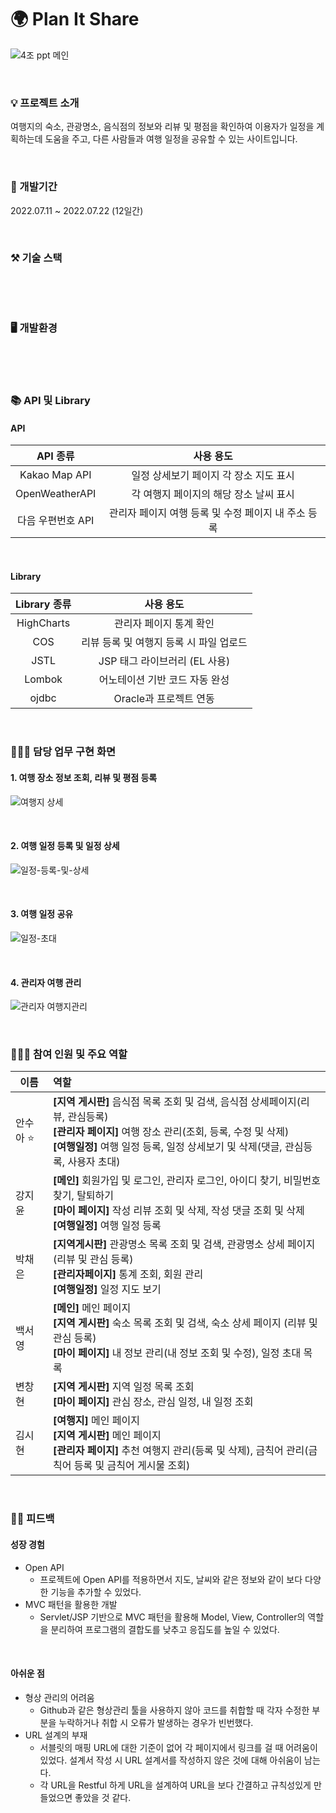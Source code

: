 # 🌍 Plan It Share
![4조 ppt 메인](https://user-images.githubusercontent.com/102462534/180437507-2b57d67d-81fe-45cb-a57a-de5a25c38d27.png)

<br>

### 💡 프로젝트 소개
여행지의 숙소, 관광명소, 음식점의 정보와 리뷰 및 평점을 확인하여 이용자가 일정을 계획하는데 도움을 주고, 다른 사람들과 여행 일정을 공유할 수 있는 사이트입니다.


<br>

### 📅 개발기간
2022.07.11 ~ 2022.07.22 (12일간)

<br>

### ⚒️ 기술 스택
<img alt="" src ="https://img.shields.io/badge/html5-E34F26.svg?&style=for-the-badge&logo=html5&logoColor=white"/> <img alt="" src ="https://img.shields.io/badge/css3-1572B6.svg?&style=for-the-badge&logo=css3&logoColor=white"/> <img alt="" src ="https://img.shields.io/badge/JavaScript-F7DF1E.svg?&style=for-the-badge&logo=JavaScript&logoColor=white"/> <img alt="" src ="https://img.shields.io/badge/java-2F2625.svg?&style=for-the-badge&logo=coffeescript&logoColor=white"/> <img alt="" src ="https://img.shields.io/badge/oracle-F80000.svg?&style=for-the-badge&logo=oracle&logoColor=white"/> <img alt="" src ="https://img.shields.io/badge/Bootstrap-7952B3.svg?&style=for-the-badge&logo=Bootstrap&logoColor=white"/> <img alt="" src ="https://img.shields.io/badge/jquery-0769AD.svg?&style=for-the-badge&logo=jquery&logoColor=white"/>


<br>

### 🖥️ 개발환경
<img alt="" src ="https://img.shields.io/badge/windows-0078D6.svg?&style=for-the-badge&logo=windows&logoColor=white"/> <img alt="" src ="https://img.shields.io/badge/VSCode-007ACC.svg?&style=for-the-badge&logo=Visual Studio Code&logoColor=white"/> <img alt=""  src="https://img.shields.io/badge/Eclipse-2C2255?style=for-the-badge&logo=Eclipse&logoColor=white"/>

<br>

### 📚 API 및 Library
#### API
|API 종류|사용 용도|
|:-:|:-:|
|Kakao Map API|일정 상세보기 페이지 각 장소 지도 표시|
|OpenWeatherAPI|각 여행지 페이지의 해당 장소 날씨 표시|
|다음 우편번호 API|관리자 페이지 여행 등록 및 수정 페이지 내 주소 등록|

<br>

#### Library
|Library 종류|사용 용도|
|:-:|:-:|
|HighCharts|관리자 페이지 통계 확인|
|COS|리뷰 등록 및 여행지 등록 시 파일 업로드|
|JSTL|JSP 태그 라이브러리 (EL 사용)|
|Lombok|어노테이션 기반 코드 자동 완성|
|ojdbc|Oracle과 프로젝트 연동|

<br>

### 🙋🏻‍♀️ 담당 업무 구현 화면
#### 1. 여행 장소 정보 조회, 리뷰 및 평점 등록
![여행지 상세](https://user-images.githubusercontent.com/18108296/180895640-9c492d4c-af60-496a-a968-aad362b35ee3.gif)

<br>

#### 2. 여행 일정 등록 및 일정 상세
![일정-등록-및-상세](https://user-images.githubusercontent.com/18108296/180927442-04a96833-9128-4a19-bb63-9306ddebde55.gif)


<br>

#### 3. 여행 일정 공유
![일정-초대](https://user-images.githubusercontent.com/18108296/180910621-20182b33-5edf-4285-87b6-60e037bc2bf4.gif)

<br>

#### 4. 관리자 여행 관리
![관리자 여행지관리](https://user-images.githubusercontent.com/18108296/180907752-7a967d6f-7705-4212-bff2-e1fa0a13beaf.gif)


<br>

### 👩🏻‍💻 참여 인원 및 주요 역할
|이름|역할|
|-|:-|
|안수아 ⭐|**[지역 게시판]** 음식점 목록 조회 및 검색, 음식점 상세페이지(리뷰, 관심등록) <br> **[관리자 페이지]** 여행 장소 관리(조회, 등록, 수정 및 삭제) <br> **[여행일정]** 여행 일정 등록, 일정 상세보기 및 삭제(댓글, 관심등록, 사용자 초대)|
|강지윤|**[메인]** 회원가입 및 로그인, 관리자 로그인, 아이디 찾기, 비밀번호 찾기, 탈퇴하기 <br> **[마이 페이지]** 작성 리뷰 조회 및 삭제, 작성 댓글 조회 및 삭제 <br> **[여행일정]** 여행 일정 등록|
|박채은|**[지역게시판]** 관광명소 목록 조회 및 검색, 관광명소 상세 페이지(리뷰 및 관심 등록) <br> **[관리자페이지]** 통계 조회, 회원 관리 <br> **[여행일정]** 일정 지도 보기|
|백서영|**[메인]** 메인 페이지 <br> **[지역 게시판]** 숙소 목록 조회 및 검색, 숙소 상세 페이지 (리뷰 및 관심 등록) <br> **[마이 페이지]** 내 정보 관리(내 정보 조회 및 수정), 일정 초대 목록|
|변창현|**[지역 게시판]** 지역 일정 목록 조회 <br> **[마이 페이지]** 관심 장소, 관심 일정, 내 일정 조회|
|김시현|**[여행지]** 메인 페이지 <br> **[지역 게시판]** 메인 페이지 <br>**[관리자 페이지]** 추천 여행지 관리(등록 및 삭제), 금칙어 관리(금칙어 등록 및 금칙어 게시물 조회)|


<br>

### ✍🏻 피드백

#### 성장 경험
- Open API
    - 프로젝트에 Open API를 적용하면서 지도, 날씨와 같은 정보와 같이 보다 다양한 기능을 추가할 수 있었다.
- MVC 패턴을 활용한 개발
    - Servlet/JSP 기반으로 MVC 패턴을 활용해 Model, View, Controller의 역할을 분리하여 프로그램의 결합도를 낮추고 응집도를 높일 수 있었다.

<br>

#### 아쉬운 점
- 형상 관리의 어려움
    - Github과 같은 형상관리 툴을 사용하지 않아 코드를 취합할 때 각자 수정한 부분을 누락하거나 취합 시 오류가 발생하는 경우가 빈번했다.
- URL 설계의 부재
    - 서블릿의 매핑 URL에 대한 기준이 없어 각 페이지에서 링크를 걸 때 어려움이 있었다. 설계서 작성 시 URL 설계서를 작성하지 않은 것에 대해 아쉬움이 남는다.
    - 각 URL을 Restful 하게 URL을 설계하여 URL을 보다 간결하고 규칙성있게 만들었으면 좋았을 것 같다.
